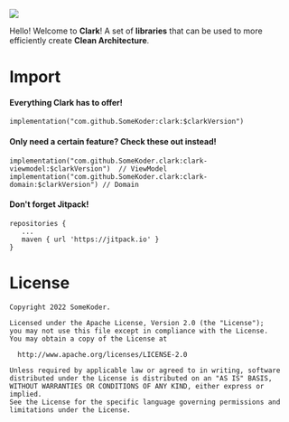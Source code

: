 [![](https://jitpack.io/v/SomeKoder/clark.svg)](https://jitpack.io/#SomeKoder/clark)

Hello! Welcome to **Clark**! A set of **libraries** that can be used to more efficiently create **Clean Architecture**.

# Import

#### Everything Clark has to offer!
    implementation("com.github.SomeKoder:clark:$clarkVersion")

#### Only need a certain feature? Check these out instead!
    implementation("com.github.SomeKoder.clark:clark-viewmodel:$clarkVersion")  // ViewModel
    implementation("com.github.SomeKoder.clark:clark-domain:$clarkVersion") // Domain

#### Don't forget Jitpack!

    repositories {
       ...
       maven { url 'https://jitpack.io' }
    }

# License

    Copyright 2022 SomeKoder.

	Licensed under the Apache License, Version 2.0 (the "License");
    you may not use this file except in compliance with the License.
    You may obtain a copy of the License at

      http://www.apache.org/licenses/LICENSE-2.0

    Unless required by applicable law or agreed to in writing, software
    distributed under the License is distributed on an "AS IS" BASIS,
    WITHOUT WARRANTIES OR CONDITIONS OF ANY KIND, either express or implied.
    See the License for the specific language governing permissions and
    limitations under the License.